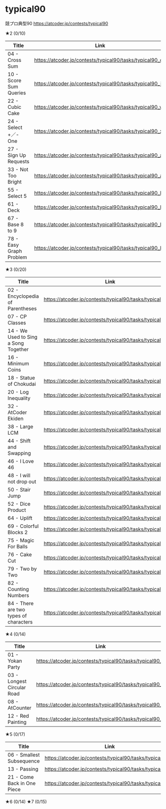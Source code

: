 # typical90
競プロ典型90
https://atcoder.jp/contests/typical90

★2 (0/10)

|Title|Link|Solved?|
| ------------- | ------------- | ------------- |
|04 - Cross Sum|https://atcoder.jp/contests/typical90/tasks/typical90_d|o|
|10 - Score Sum Queries|https://atcoder.jp/contests/typical90/tasks/typical90_j|o|
|22 - Cubic Cake|https://atcoder.jp/contests/typical90/tasks/typical90_v|o|
|24 - Select +／- One|https://atcoder.jp/contests/typical90/tasks/typical90_x||
|27 - Sign Up Requests|https://atcoder.jp/contests/typical90/tasks/typical90_aa||
|33 - Not Too Bright|https://atcoder.jp/contests/typical90/tasks/typical90_ag||
|55 - Select 5|https://atcoder.jp/contests/typical90/tasks/typical90_bc||
|61 - Deck|https://atcoder.jp/contests/typical90/tasks/typical90_bi||
|67 - Base 8 to 9|https://atcoder.jp/contests/typical90/tasks/typical90_bo||
|78 - Easy Graph Problem|https://atcoder.jp/contests/typical90/tasks/typical90_bz||

★3 (0/20)

| Title | Link | Solved? |
| ------------- | ------------- | ------------- |
|02 - Encyclopedia of Parentheses | https://atcoder.jp/contests/typical90/tasks/typical90_b | o |
|07 - CP Classes|https://atcoder.jp/contests/typical90/tasks/typical90_g|o|
|14 - We Used to Sing a Song Together|https://atcoder.jp/contests/typical90/tasks/typical90_n||
|16 - Minimum Coins|https://atcoder.jp/contests/typical90/tasks/typical90_p||
|18 - Statue of Chokudai|https://atcoder.jp/contests/typical90/tasks/typical90_r||
|20 - Log Inequality|https://atcoder.jp/contests/typical90/tasks/typical90_t||
|32 - AtCoder Ekiden|https://atcoder.jp/contests/typical90/tasks/typical90_af||
|38 - Large LCM|https://atcoder.jp/contests/typical90/tasks/typical90_al||
|44 - Shift and Swapping|https://atcoder.jp/contests/typical90/tasks/typical90_ar||
|46 - I Love 46|https://atcoder.jp/contests/typical90/tasks/typical90_at||
|48 - I will not drop out|https://atcoder.jp/contests/typical90/tasks/typical90_av||
|50 - Stair Jump|https://atcoder.jp/contests/typical90/tasks/typical90_ax||
|52 - Dice Product|https://atcoder.jp/contests/typical90/tasks/typical90_az||
|64 - Uplift|https://atcoder.jp/contests/typical90/tasks/typical90_bl||
|69 - Colorful Blocks 2|https://atcoder.jp/contests/typical90/tasks/typical90_bq||
|75 - Magic For Balls|https://atcoder.jp/contests/typical90/tasks/typical90_bw||
|76 - Cake Cut|https://atcoder.jp/contests/typical90/tasks/typical90_bx||
|79 - Two by Two|https://atcoder.jp/contests/typical90/tasks/typical90_ca||
|82 - Counting Numbers|https://atcoder.jp/contests/typical90/tasks/typical90_cd||
|84 - There are two types of characters|https://atcoder.jp/contests/typical90/tasks/typical90_cf||


★4 (0/14)

|Title|Link|Solved?|
| ------------- | ------------- | ------------- |
|01 - Yokan Party|https://atcoder.jp/contests/typical90/tasks/typical90_a|o|
|03 - Longest Circular Road|https://atcoder.jp/contests/typical90/tasks/typical90_c|o|
|08 - AtCounter|https://atcoder.jp/contests/typical90/tasks/typical90_h|o|
|12 - Red Painting|https://atcoder.jp/contests/typical90/tasks/typical90_l||


★5 (0/17)

|Title|Link|Solved?|
| ------------- | ------------- | ------------- |
|06 - Smallest Subsequence|https://atcoder.jp/contests/typical90/tasks/typical90_f|解説AC|
|13 - Passing|https://atcoder.jp/contests/typical90/tasks/typical90_m||
|21 - Come Back in One Piece|https://atcoder.jp/contests/typical90/tasks/typical90_u||

★6 (0/14)
★7 (0/15)
